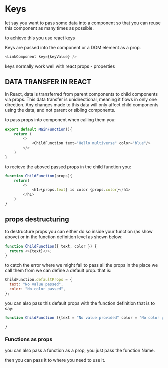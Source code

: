 # Keys

let say you want to pass some data into a component so that you can reuse this component as many times as possible.

to achieve this you use react keys

Keys are passed into the component or a DOM element as a prop.

```js
<LinkComponent key={keyValue} />
```

keys normally work well with react props - properties

## DATA TRANSFER IN REACT

In React, data is transferred from parent components to child components via props. This data transfer is unidirectional, meaning it flows in only one direction. Any changes made to this data will only affect child components using the data, and not parent or sibling components.

to pass props into component when calling them you:

```js
export default MainFunction(){
    return (
        <>
            <ChildFunction text="Hello multiverse" color="blue"/>
        </>
    )
}
```

to recieve the aboved passed props in the child function you:

```js
function ChildFunction(props){
    return(
        <>
            <h1>{props.text} is color {props.color}</h1>
        </h1>
    )
}
```

## props destructuring

to destructure props you can either do so inside your function (as show above) or in the function definition level as shown below:

```js
function ChildFunction({ text, color }) {
  return <>{text}</>;
}
```

to catch the error where we might fail to pass all the props in the place we call them from we can define a default prop. that is:

```js
ChildFunction.defaultProps = {
  text: "No value passed",
  color: "No color passed",
};
```

you can also pass this default props with the function definition that is to say:

```js
function ChildFunction ({text = "No value provided" color = "No color provided"}){

}
```

### Functions as props

you can also pass a function as a prop, you just pass the function Name.

then you can pass it to where you need to use it.
